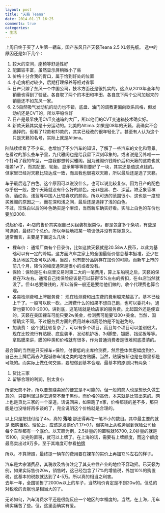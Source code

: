```yaml
---
layout: post
title: "天籁 Teana"
date: 2014-01-17 16:25
comments: true
categories: 
- 生活
---
```


上周日终于买了人生第一辆车，国产东风日产天籁Teana 2.5 XL领先版。
选中的原因还是如下几个：

1. 较大的空间，座椅等舒适性好  
2. 配置较丰富，虽然显示屏稍微小了些  
2. 价格十分合我的胃口，属于恰到好处的位置  
3. 小毛病相对较少，后期打理保养等相对省事  
4. 日产只嫁了东风一个中国公司，技术方面还是很扎实的，这点从2013年全年的销量也得到了验证。各自取了两个的本田和丰田，各自底下两个公司加起来的销量还不如东风一家。    
5. 2.5自然吸气发动机的动力也不错，底盘、油门的调教更偏向欧系风格，但发动机还是CVT的，所以平稳性好  
6. 日产是最早使用CVT变速箱的大厂，所以他们的CVT变速箱技术确实好。  
7. 新款天籁其实是十分运动的。北美的Altima. 如果是08年的天籁，我确实不会选择的。但看了12款和13款的，其实已经改的很年轻化了。甚至有人认为这个只是天籁的名号，实际上就是Altima。  

陆陆续续看了不少车，也增加了不少汽车的知识，了解了一些汽车的文化和背景。在看过的那么些车子里，九代雅阁也是给我留下深刻印象的。或者说是另外唯一一个打动了我的车型，一度我都想转买雅阁。因为雅阁价钱降价后和天籁的这款也就相差1w了，而其配置、轮胎、显示屏等等则要好了一块，其实还是值这点钱的。但家里已经对天籁比较达成一致，而且我也很喜欢天籁，所以最后还是选了天籁。

车子最后选了白色。这个原因可以说没什么，也可以说比较复杂。因为日产的配色似乎很一般，整个天籁就没有什么好的颜色，无非是黑、白、深蓝。缺乏象香槟色、酒红色、浅蓝等中国人比较喜欢的颜色，所以可选的范围很小，这也是一度想买雅阁的原因之一。而在深和浅之间，最后还是选择了浅的白色。  
不过，珍珠白以后的补色确实是个麻烦，当然新车确实好看。实际上白色的车价也要加2000.

说起价格，4s店的售价其实跟自己买组装机很类似。都是包含多个条项，有些是可选的，最终打个总价。所以单独地把某一项谈低并没有实际意义。  
通常而言，主要是下面这么几块：

* 裸车价： 通常厂商有个目录价，比如这款天籁就是20.58w人民币，以此为基础可以有一定的降幅。这方面汽车之家上的全国最低价信息基本挺准，至少在发达地区完全可以适用。当然，也有部分品牌存在加价的可能。而新车上市的前几个月，降价的幅度通常是很小的或者没有。  
* 保险：保险是在4s店里交易时第二大的一笔费用，算上车船税之后，天籁的保费在7k左右。通常自己找保险应该是可以获得15%左右的折扣，在4s店当然就没了。但4s总要赚钱的，所以首保一般还是要给他们做的。收个代理费也算合理。  
* 各类检测费和上牌服务费： 现在检测费和出库费的费用越来越高了。基本已经上千了。一般可以砍一砍。上牌费什么的如果不想自己跑，也可以委托4s，通常也要1000-2000。讲到底，这笔钱就是给店家的服务费。比起国外还是便宜的。天籁在美国裸车可能只要2w美金，检测费可能要1200+美金。当然，国情确实不同。不过服务费方面的费用越来越高恐怕是不能避免的。  
* 加装费： 这个就比较复杂了，可以有多个项目，而且每个项目可以差别很大。现在比较流行有贴膜、底盘装甲、发动机护板、3d脚垫、镀膜、挡泥板等等。拿贴膜来讲，膜的种类和价格就有很多，作为普通消费者是很难彻底摸清的。  

最合算的当然是只买裸车+保险，付很低的出库检测费，然后整体优惠幅度到位，自己去上牌后再去汽配城修车铺之类的地方贴膜。当然，贴膜被斩也是在哪里都是可能的。而实际上做任何交易，要想做到基本合理，最基本的原则只有两条：

1. 货比三家  
2. 留够合理的利润，别太贪小  

所谓无商不奸，所以要想赚卖家的便宜是不可能的。但一般的商人也是想长久做生意的，只要利润过得去通常不至于黑你。而价格的高低，本来就是比较出来的。网上也是货比三家的一个渠道。话说回来，如果跑了n家，价格都谈的差不多，那只能是也没啥好再多谈的了，完全说明这个价格就是合理的。

以上只是把钱付给了4s，真的 **落地** 那还得再花一笔不小的数目。其中最主要的就是
缴购置税。理论上，应该是发票价/1.17*0.1，但实际上从税务局到保险公司给每个车型都有一个底价。以天籁为例，2.5排量的购置税就16700, 2.0排量的就是15100。交完购置税，就可以上牌了。在上海的话，需要有上牌额度，而这个额度最高卖出过9万多。至于其难度可参看[拍牌](http://octopresszhangyu.herokuapp.com/blog/2013/12/16/shuang-biao-shu-xia-pai-pai-zhong-yu-gao-ding/)

所以，不算牌照，最终提一辆车的费用要在裸车的实价上再加12%左右的样子。

汽车是大宗消费品，其税收及售价注定了其支柱性产业的地位不容动摇。已天籁为例，如果实际售价20w，销售时，这已经包含了17%的增值税，外加10%的购置税，这基本的税款就达到了4-5万。所以真的相当之利害。  
去年一年，全国销售了2000w以上的车子，当然均价肯定是不到20w的。但总的对税收的贡献也是相当大的了。

无论如何，汽车消费水平还是很能反应一个地区的幸福度的。当然，在上海，用车确实痛苦了些。但，这里面确实有爱。
